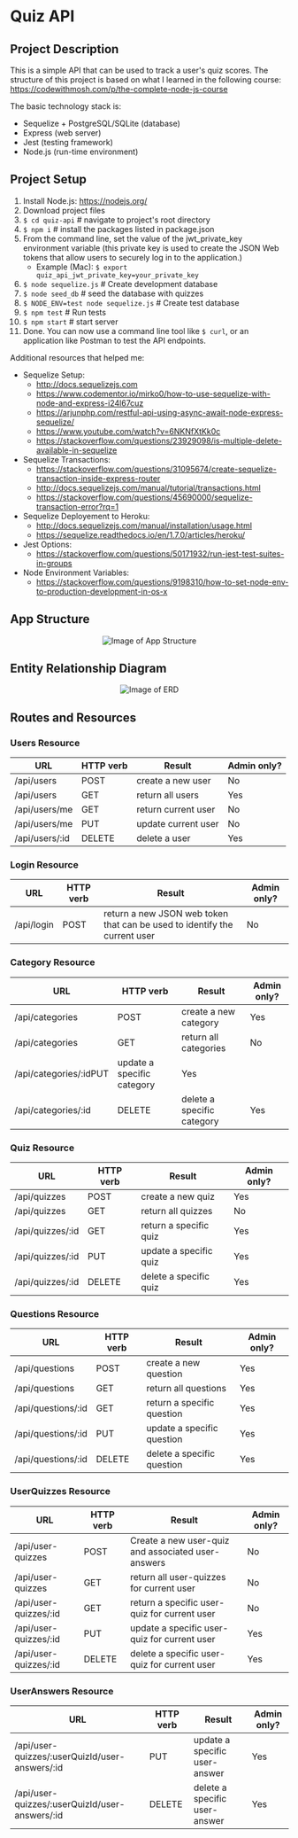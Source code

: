 # Quiz API

## Project Description
This is a simple API that can be used to track a user's quiz scores. The structure of this project is based on what I learned in the following course: https://codewithmosh.com/p/the-complete-node-js-course

The basic technology stack is:
* Sequelize + PostgreSQL/SQLite (database)
* Express (web server)
* Jest (testing framework)
* Node.js (run-time environment)

## Project Setup
1. Install Node.js: https://nodejs.org/
2. Download project files
3. ``` $ cd quiz-api ``` # navigate to project's root directory
4. ``` $ npm i ``` # install the packages listed in package.json
5. From the command line, set the value of the jwt_private_key environment variable (this private key is used to create the JSON Web tokens that allow users to securely log in to the application.)
    * Example (Mac): ``` $ export quiz_api_jwt_private_key=your_private_key ```
6. ``` $ node sequelize.js ``` # Create development database
7. ``` $ node seed_db ``` # seed the database with quizzes
8. ``` $ NODE_ENV=test node sequelize.js ``` # Create test database
9. ``` $ npm test ``` # Run tests
10. ``` $ npm start ``` # start server
11. Done. You can now use a command line tool like ``` $ curl ```, or an application like Postman to test the API endpoints.

Additional resources that helped me:
* Sequelize Setup:
  * http://docs.sequelizejs.com
  * https://www.codementor.io/mirko0/how-to-use-sequelize-with-node-and-express-i24l67cuz
  * https://arjunphp.com/restful-api-using-async-await-node-express-sequelize/
  * https://www.youtube.com/watch?v=6NKNfXtKk0c
  * https://stackoverflow.com/questions/23929098/is-multiple-delete-available-in-sequelize
* Sequelize Transactions:
  * https://stackoverflow.com/questions/31095674/create-sequelize-transaction-inside-express-router
  * http://docs.sequelizejs.com/manual/tutorial/transactions.html
  * https://stackoverflow.com/questions/45690000/sequelize-transaction-error?rq=1
* Sequelize Deployement to Heroku:
  * http://docs.sequelizejs.com/manual/installation/usage.html
  * https://sequelize.readthedocs.io/en/1.7.0/articles/heroku/
* Jest Options:
  * https://stackoverflow.com/questions/50171932/run-jest-test-suites-in-groups
* Node Environment Variables:
  * https://stackoverflow.com/questions/9198310/how-to-set-node-env-to-production-development-in-os-x

## App Structure
<p align="center">
  <img alt="Image of App Structure" src="https://raw.github.com/jtimwill/quiz_api/master/images/Quiz-API-diagram.png" />
</p>

## Entity Relationship Diagram
<p align="center">
  <img alt="Image of ERD" src="https://raw.github.com/jtimwill/quiz_api/master/images/quiz-api-erd.png" />
</p>

## Routes and Resources
### Users Resource
|URL|HTTP verb|Result|Admin only?|
|---|---|---|---|
/api/users|POST|create a new user|No|
/api/users|GET|return all users|Yes|
/api/users/me|GET|return current user|No|
/api/users/me|PUT|update current user|No|
/api/users/:id|DELETE|delete a user|Yes|

### Login Resource
|URL|HTTP verb|Result|Admin only?|
|---|---|---|---|
/api/login|POST|return a new JSON web token that can be used to identify the current user|No|

### Category Resource
|URL|HTTP verb|Result|Admin only?|
|---|---|---|---|
/api/categories|POST|create a new category|Yes|
/api/categories|GET|return all categories|No|
/api/categories/:idPUT|update a specific category|Yes|
/api/categories/:id|DELETE|delete a specific category|Yes|

### Quiz Resource
|URL|HTTP verb|Result|Admin only?|
|---|---|---|---|
/api/quizzes|POST|create a new quiz|Yes|
/api/quizzes|GET|return all quizzes|No|
/api/quizzes/:id|GET|return a specific quiz|Yes|
/api/quizzes/:id|PUT|update a specific quiz|Yes|
/api/quizzes/:id|DELETE|delete a specific quiz|Yes|

### Questions Resource
|URL|HTTP verb|Result|Admin only?|
|---|---|---|---|
/api/questions|POST|create a new question|Yes|
/api/questions|GET|return all questions|Yes|
/api/questions/:id|GET|return a specific question|Yes|
/api/questions/:id|PUT|update a specific question|Yes|
/api/questions/:id|DELETE|delete a specific question|Yes|

### UserQuizzes Resource
|URL|HTTP verb|Result|Admin only?|
|---|---|---|---|
/api/user-quizzes|POST|Create a new user-quiz and associated user-answers|No|
/api/user-quizzes|GET|return all user-quizzes for current user|No|
/api/user-quizzes/:id|GET|return a specific user-quiz for current user|No|
/api/user-quizzes/:id|PUT|update a specific user-quiz for current user|Yes|
/api/user-quizzes/:id|DELETE|delete a specific user-quiz for current user|Yes|

### UserAnswers Resource
|URL|HTTP verb|Result|Admin only?|
|---|---|---|---|
/api/user-quizzes/:userQuizId/user-answers/:id|PUT|update a specific user-answer|Yes|
/api/user-quizzes/:userQuizId/user-answers/:id|DELETE|delete a specific user-answer|Yes|
